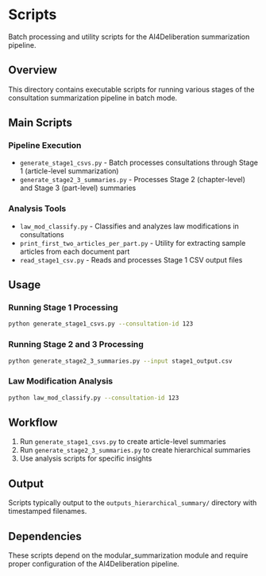 # Scripts

Batch processing and utility scripts for the AI4Deliberation summarization pipeline.

## Overview
This directory contains executable scripts for running various stages of the consultation summarization pipeline in batch mode.

## Main Scripts

### Pipeline Execution
- `generate_stage1_csvs.py` - Batch processes consultations through Stage 1 (article-level summarization)
- `generate_stage2_3_summaries.py` - Processes Stage 2 (chapter-level) and Stage 3 (part-level) summaries

### Analysis Tools
- `law_mod_classify.py` - Classifies and analyzes law modifications in consultations
- `print_first_two_articles_per_part.py` - Utility for extracting sample articles from each document part
- `read_stage1_csv.py` - Reads and processes Stage 1 CSV output files

## Usage

### Running Stage 1 Processing
```bash
python generate_stage1_csvs.py --consultation-id 123
```

### Running Stage 2 and 3 Processing
```bash
python generate_stage2_3_summaries.py --input stage1_output.csv
```

### Law Modification Analysis
```bash
python law_mod_classify.py --consultation-id 123
```

## Workflow
1. Run `generate_stage1_csvs.py` to create article-level summaries
2. Run `generate_stage2_3_summaries.py` to create hierarchical summaries
3. Use analysis scripts for specific insights

## Output
Scripts typically output to the `outputs_hierarchical_summary/` directory with timestamped filenames.

## Dependencies
These scripts depend on the modular_summarization module and require proper configuration of the AI4Deliberation pipeline.